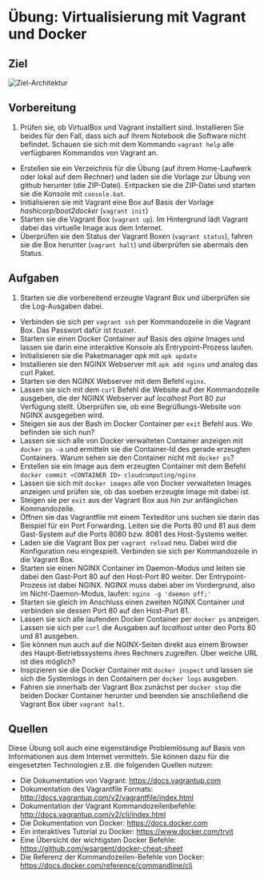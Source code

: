 # Übung: Virtualisierung mit Vagrant und Docker

## Ziel
![Ziel-Architektur](ziel-diagramm.png)

## Vorbereitung
1. Prüfen sie, ob VirtualBox und Vagrant installiert sind. Installieren Sie beides für den Fall, dass sich auf ihrem Notebook die Software nicht befindet. Schauen sie sich mit dem Kommando `vagrant help` alle verfügbaren Kommandos von Vagrant an.
* Erstellen sie ein Verzeichnis für die Übung (auf ihrem Home-Laufwerk oder lokal auf dem Rechner) und laden sie die Vorlage zur Übung von github herunter (die ZIP-Datei). Entpacken sie die ZIP-Datei und starten sie die Konsole mit `console.bat`.
* Initialisieren sie mit Vagrant eine Box auf Basis der Vorlage *hashicorp/boot2docker* (`vagrant init`)
* Starten sie die Vagrant Box (`vagrant up`). Im Hintergrund lädt Vagrant dabei das virtuelle Image aus dem Internet.
* Überprüfen sie den Status der Vagrant Boxen (`vagrant status`), fahren sie die Box herunter (`vagrant halt`) und überprüfen sie abermals den Status.

## Aufgaben
1. Starten sie die vorbereitend erzeugte Vagrant Box und überprüfen sie die Log-Ausgaben dabei.
* Verbinden sie sich per `vagrant ssh` per Kommandozeile in die Vagrant Box. Das Passwort dafür ist *tcuser*.
* Starten sie einen Docker Container auf Basis des *alpine* Images und lassen sie darin eine interaktive Konsole als Entrypoint-Prozess laufen.
* Initialisieren sie die Paketmanager *apk* mit `apk update`
* Installieren sie den NGINX Webserver mit `apk add nginx` und analog das curl Paket.
* Starten sie den NGINX Webserver mit dem Befehl `nginx`.
* Lassen sie sich mit dem `curl` Befehl die Website auf der Kommandozeile ausgeben, die der NGINX Webserver auf *localhost* Port 80 zur Verfügung stellt. Überprüfen sie, ob eine Begrüßungs-Website von NGINX ausgegeben wird.
* Steigen sie aus der Bash im Docker Container per `exit` Befehl aus. Wo befinden sie sich nun?
* Lassen sie sich alle von Docker verwalteten Container anzeigen mit `docker ps –a` und ermitteln sie die Container-Id des gerade erzeugten Containers. Warum sehen sie den Container nicht mit `docker ps`?
* Erstellen sie ein Image aus dem erzeugten Container mit dem Befehl `docker commit <CONTAINER ID> cloudcomputing/nginx`
* Lassen sie sich mit `docker images` alle von Docker verwalteten Images anzeigen und prüfen sie, ob das soeben erzeugte Image mit dabei ist.
* Steigen sie per `exit` aus der Vagrant Box aus hin zur anfänglichen Kommandozeile.
* Öffnen sie das Vagrantfile mit einem Texteditor uns suchen sie darin das Beispiel für ein Port Forwarding. Leiten sie die Ports 80 und 81 aus dem Gast-System auf die Ports 8080 bzw. 8081 des Host-Systems weiter.
* Laden sie die Vagrant Box per `vagrant reload` neu. Dabei wird die Konfiguration neu eingespielt. Verbinden sie sich per Kommandozeile in die Vagrant Box.
* Starten sie einen NGINX Container im Daemon-Modus und leiten sie dabei den Gast-Port 80 auf den Host-Port 80 weiter. Der Entrypoint-Prozess ist dabei NGINX. NGINX muss dabei aber im Vordergrund, also im Nicht-Daemon-Modus, laufen: `nginx -g 'daemon off;'`
* Starten sie gleich im Anschluss einen zweiten NGINX Container und verbinden sie dessen Port 80 auf den Host-Port 81.
* Lassen sie sich alle laufenden Docker Container per `docker ps` anzeigen. Lassen sie sich per `curl` die Ausgaben auf *localhost* unter den Ports 80 und 81 ausgeben.
* Sie können nun auch auf die NGINX-Seiten direkt aus einem Browser des Haupt-Betriebssystems ihres Rechners zugreifen. Über welche URL ist dies möglich?
* Inspizieren sie die Docker Container mit `docker inspect` und lassen sie sich die Systemlogs in den Containern per `docker logs` ausgeben.
* Fahren sie innerhalb der Vagrant Box zunächst per `docker stop` die beiden Docker Container herunter und beenden sie anschließend die Vagrant Box über `vagrant halt`.

## Quellen
Diese Übung soll auch eine eigenständige Problemlösung auf Basis von Informationen aus dem Internet vermitteln. Sie können dazu für die eingesetzten Technologien z.B. die folgenden Quellen nutzen:
* Die Dokumentation von Vagrant: https://docs.vagrantup.com
* Dokumentation des Vagrantfile Formats: http://docs.vagrantup.com/v2/vagrantfile/index.html
* Dokumentation der Vagrant Kommandozeilenbefehle: http://docs.vagrantup.com/v2/cli/index.html
* Die Dokumentation von Docker: https://docs.docker.com
* Ein interaktives Tutorial zu Docker: https://www.docker.com/tryit
* Eine Übersicht der wichtigsten Docker Befehle: https://github.com/wsargent/docker-cheat-sheet
* Die Referenz der Kommandozeilen-Befehle von Docker: https://docs.docker.com/reference/commandline/cli
